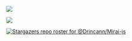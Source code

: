 
<!--
### Hi there 👋

**drincann/drincann** is a ✨ _special_ ✨ repository because its `README.md` (this file) appears on your GitHub profile.

Here are some ideas to get you started:

- 🔭 I’m currently working on ...
- 🌱 I’m currently learning ...
- 👯 I’m looking to collaborate on ...
- 🤔 I’m looking for help with ...
- 💬 Ask me about ...
- 📫 How to reach me: ...
- 😄 Pronouns: ...
- ⚡ Fun fact: ...
-->


<!-- 
![](https://github-readme-stats.vercel.app/api/wakatime?username=drincann&theme=nord)
-->

![](https://github-readme-stats.vercel.app/api/top-langs/?username=drincann&theme=nord&layout=compact)

![](https://github-readme-stats.vercel.app/api?username=drincann&show_icons=true&theme=nord&custom_title=Stats)

[![Stargazers repo roster for @Drincann/Mirai-js](https://reporoster.com/stars/Drincann/Mirai-js)](https://github.com/Drincann/Mirai-js/stargazers)
